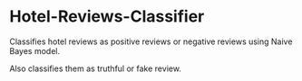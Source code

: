# Hotel-Reviews-Classifier


Classifies hotel reviews as positive reviews or negative reviews using Naive Bayes model.

Also classifies them as truthful or fake review. 

